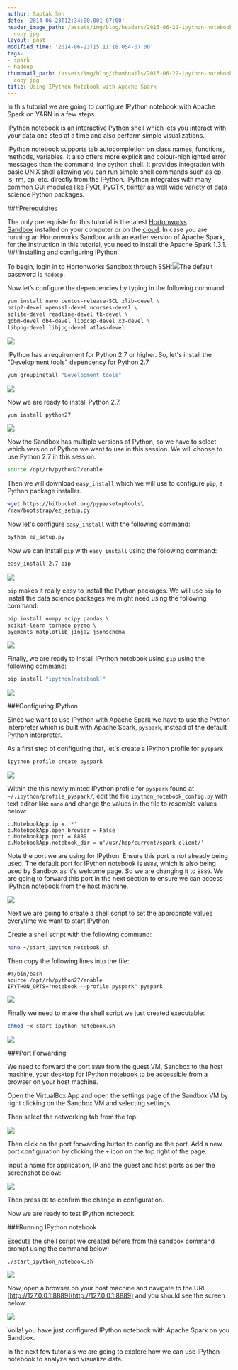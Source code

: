```yaml
---
author: Saptak Sen
date: '2014-06-23T12:34:00.001-07:00'
header_image_path: /assets/img/blog/headers/2015-06-22-ipython-notebook-with-apache-spark
  copy.jpg
layout: post
modified_time: '2014-06-23T15:11:18.054-07:00'
tags:
- spark
- hadoop
thumbnail_path: /assets/img/blog/thumbnails/2015-06-22-ipython-notebook-with-apache-spark
  copy.jpg
title: Using IPython Notebook with Apache Spark
---
```


In this tutorial we are going to configure IPython notebook with Apache Spark on YARN in a few steps.

IPython notebook is an interactive Python shell which lets you interact with your data one step at a time and also perform simple visualizations.

IPython notebook supports tab autocompletion on class names, functions, methods, variables. It also offers more explicit and colour-highlighted error messages than the command line python shell. It provides integration with basic UNIX shell allowing you can run simple shell commands such as cp, ls, rm, cp, etc. directly from the IPython. IPython integrates with many common GUI modules like PyQt, PyGTK, tkinter as well wide variety of data science Python packages.

###Prerequisites

The only prerequiste for this tutorial is the latest [Hortonworks Sandbox](http://hortonworks.com/sandbox) installed on your computer or on the [cloud](http://hortonworks.com/blog/hortonworks-sandbox-azure/). In case you are running an Hortonworks Sandbox with an earlier version of Apache Spark, for the instruction in this tutorial, you need to install the Apache Spark 1.3.1.
###Installing and configuring IPython

To begin, login in to Hortonworks Sandbox through SSH:![](https://www.dropbox.com/s/tzsxvsnxfo26jn7/Screenshot_2015-04-13_07_58_43.png?dl=1)The default password is `hadoop`.

Now let’s configure the dependencies by typing in the following command:

```bash
yum install nano centos-release-SCL zlib-devel \
bzip2-devel openssl-devel ncurses-devel \
sqlite-devel readline-devel tk-devel \
gdbm-devel db4-devel libpcap-devel xz-devel \
libpng-devel libjpg-devel atlas-devel
```
![](https://www.dropbox.com/s/f2ebp87ed2mllms/Screenshot%202015-07-20%2010.04.16.png?dl=1)

IPython has a requirement for Python 2.7 or higher. So, let's install the "Development tools" dependency for Python 2.7

```bash
yum groupinstall "Development tools"
```
![](https://www.dropbox.com/s/fubupr8ivfuff0o/Screenshot%202015-07-20%2010.08.06.png?dl=1)

Now we are ready to install Python 2.7.

```bash
yum install python27
```
![](https://www.dropbox.com/s/jpmuio6y4cwyho2/Screenshot%202015-07-20%2010.09.55.png?dl=1)

Now the Sandbox has multiple versions of Python, so we have to select which version of Python we want to use in this session. We will choose to use Python 2.7 in this session.

```bash
source /opt/rh/python27/enable
```

Then we will download `easy_install` which we will use to configure `pip`, a Python package installer.

```bash
wget https://bitbucket.org/pypa/setuptools\
/raw/bootstrap/ez_setup.py
```

Now let's configure `easy_install` with the following command:

```bash
python ez_setup.py
```

Now we can install `pip` with `easy_install` using the following command:

```bash
easy_install-2.7 pip
```

![](https://www.dropbox.com/s/c9wou8cgctlf7pz/Screenshot%202015-07-20%2010.21.02.png?dl=1)

`pip` makes it really easy to install the Python packages. We will use `pip` to install the data science packages we might need using the following command:

```bash
pip install numpy scipy pandas \
scikit-learn tornado pyzmq \
pygments matplotlib jinja2 jsonschema
```

![](https://www.dropbox.com/s/ves4gqmtz7acsux/Screenshot%202015-07-20%2010.58.32.png?dl=1)

Finally, we are ready to install IPython notebook using `pip` using the following command:

```bash
pip install "ipython[notebook]"
```

![](https://www.dropbox.com/s/k8brxy9dgik6ohw/Screenshot%202015-07-20%2011.00.00.png?dl=1)

###Configuring IPython

Since we want to use IPython with Apache Spark we have to use the Python interpreter which is built with Apache Spark, `pyspark`, instead of the default Python interpreter.

As a first step of configuring that, let's create a IPython profile for `pyspark`

```bash
ipython profile create pyspark
```

![](https://www.dropbox.com/s/2klc4095wrxyz5d/Screenshot%202015-07-20%2011.01.58.png?dl=1)

Within the this newly minted IPython profile for `pyspark` found at `~/.ipython/profile_pyspark/`, edit the file `ipython_notebook_config.py` with text editor like `nano` and change the values in the file to resemble values below:  


```
c.NotebookApp.ip = '*'
c.NotebookApp.open_browser = False
c.NotebookApp.port = 8889
c.NotebookApp.notebook_dir = u'/usr/hdp/current/spark-client/'
```
Note the port we are using for IPython. Ensure this port is not already being used. The default port for IPython notebook is `8888`, which is also being used by Sandbox as it's welcome page. So we are changing it to `8889`. We are going to forward this port in the next section to ensure we can access IPython notebook from the host machine.

![](https://www.dropbox.com/s/xcdasm4tmmnyibi/Screenshot%202015-07-20%2011.10.50.png?dl=1)

Next we are going to create a shell script to set the appropriate values everytime we want to start IPython.

Create a shell script with the following command:

```bash
nano ~/start_ipython_notebook.sh
```

Then copy the following lines into the file:

```
#!/bin/bash
source /opt/rh/python27/enable
IPYTHON_OPTS="notebook --profile pyspark" pyspark
```

![](https://www.dropbox.com/s/r9sagxlzixee8mk/Screenshot%202015-07-20%2011.15.27.png?dl=1)

Finally we need to make the shell script we just created executable:

```bash
chmod +x start_ipython_notebook.sh
```
![](https://www.dropbox.com/s/ofqdaeuevnk05mo/Screenshot%202015-07-20%2011.17.19.png?dl=1)

###Port Forwarding

We need to forward the port `8889` from the guest VM, Sandbox to the host machine, your desktop for IPython notebook to be accessible from a browser on your host machine.

Open the VirtualBox App and open the settings page of the Sandbox VM by right clicking on the Sandbox VM and selecting settings.

Then select the networking tab from the top:

![](https://www.dropbox.com/s/3lcecis4oajtu63/Screenshot%202015-07-20%2011.18.35.png?dl=1)

Then click on the port forwarding button to configure the port. Add a new port configuration by clicking the `+` icon on the top right of the page.

Input a name for application, IP and the guest and host ports as per the screenshot below:

![](https://www.dropbox.com/s/5xr5bprqde2epr6/Screenshot%202015-07-20%2011.20.00.png?dl=1)

Then press `OK` to confirm the change in configuration.

Now we are ready to test IPython notebook.

###Running IPython  notebook

Execute the shell script we created before from the sandbox command prompt using the command below:

```
./start_ipython_notebook.sh
```
![](https://www.dropbox.com/s/phtrtmv6s01g13k/Screenshot%202015-07-20%2011.21.00.png?dl=1)

Now, open a browser on your host machine and navigate to the URl [http://127.0.0.1:8889](http://127.0.0.1:8889) and you should see the screen below:


![](https://www.dropbox.com/s/2ga17v2a8klpdz9/Screenshot%202015-07-20%2011.22.06.png?dl=1)

Voila! you have just configured IPython notebook with Apache Spark on you Sandbox.

In the next few tutorials we are going to explore how we can use IPython notebook to analyze and visualize data.